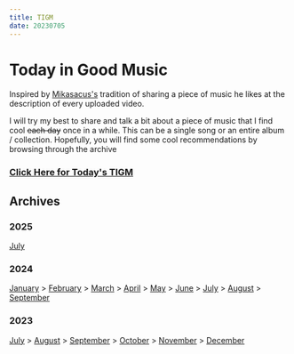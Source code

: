 ```yaml
---
title: TIGM
date: 20230705
---
```

# Today in Good Music
Inspired by [Mikasacus's](https://www.youtube.com/@mikasacus) tradition of sharing a piece of music he likes at the description of every uploaded video.

I will try my best to share and talk a bit about a piece of music that I find cool <s>each day</s> once in a while. This can be a single song or an entire album / collection. Hopefully, you will find some cool recommendations by browsing through the archive

### [Click Here for Today's TIGM](2025/July.md)

## Archives

### 2025

[July](2025/July.md)

### 2024

[January](2024/January.md) > [February](2024/February.md) > [March](2024/March.md) > [April](2024/April.md) > [May](2024/May.md) > [June](2024/June.md) > [July](2024/July.md) > [August](2024/August.md) > [September](2024/September.md)

### 2023
[July](2023/July.md) > [August](2023/August.md) > [September](2023/September.md) > [October](2023/October.md) > [November](2023/November.md) > [December](2023/December.md)



